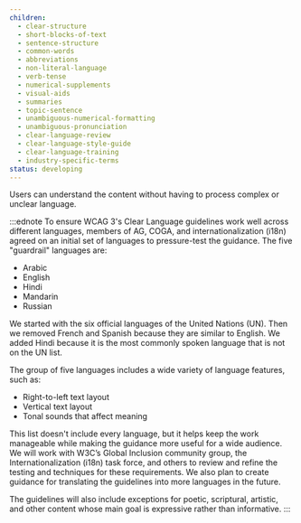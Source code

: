 ```yaml
---
children:
  - clear-structure
  - short-blocks-of-text
  - sentence-structure
  - common-words
  - abbreviations
  - non-literal-language
  - verb-tense
  - numerical-supplements
  - visual-aids
  - summaries
  - topic-sentence
  - unambiguous-numerical-formatting
  - unambiguous-pronunciation
  - clear-language-review
  - clear-language-style-guide
  - clear-language-training
  - industry-specific-terms
status: developing
---
```


Users can understand the content without having to process complex or unclear language.

:::ednote
To ensure WCAG 3's Clear Language guidelines work well across different languages,
members of AG, COGA, and internationalization (i18n) agreed on an initial set of languages to pressure-test the guidance.
The five "guardrail" languages are:

- Arabic
- English
- Hindi
- Mandarin 
- Russian

We started with the six official languages of the United Nations (UN). Then we removed French and Spanish because they are similar to English. We added Hindi because it is the most commonly spoken language that is not on the UN list.

The group of five languages includes a wide variety of language features, such as:

- Right-to-left text layout 
- Vertical text layout
- Tonal sounds that affect meaning

This list doesn't include every language, but it helps keep the work manageable while making the guidance more useful for a wide audience.
We will work with W3C’s Global Inclusion community group, the Internationalization (i18n) task force, and others to review and refine the testing and techniques for these requirements.
We also plan to create guidance for translating the guidelines into more languages in the future.

The guidelines will also include exceptions for poetic, scriptural, artistic, and other content whose main goal is expressive rather than informative.
:::
